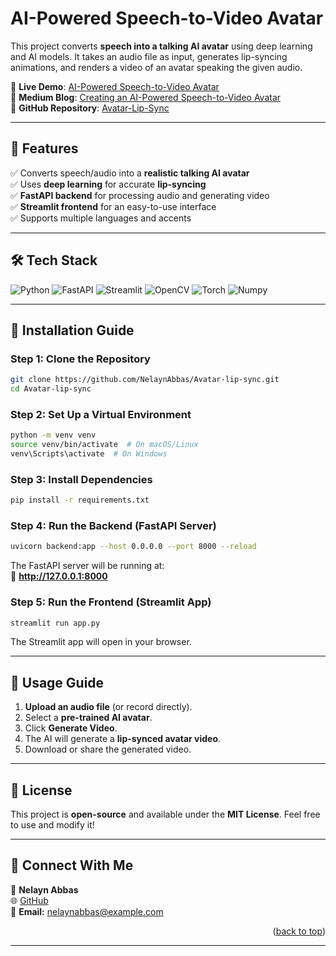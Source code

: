 # **AI-Powered Speech-to-Video Avatar**  

This project converts **speech into a talking AI avatar** using deep learning and AI models. It takes an audio file as input, generates lip-syncing animations, and renders a video of an avatar speaking the given audio.  

🚀 **Live Demo**: [AI-Powered Speech-to-Video Avatar](https://avatar-lip-sync.streamlit.app/)  
📝 **Medium Blog**: [Creating an AI-Powered Speech-to-Video Avatar](https://medium.com/@nelaynabbas5/creating-an-ai-powered-speech-to-video-avatar-with-deep-learning-models-bd885454b328)  
📂 **GitHub Repository**: [Avatar-Lip-Sync](https://github.com/NelaynAbbas/Avatar-lip-sync)  

---

## **📌 Features**  
✅ Converts speech/audio into a **realistic talking AI avatar**  
✅ Uses **deep learning** for accurate **lip-syncing**  
✅ **FastAPI backend** for processing audio and generating video  
✅ **Streamlit frontend** for an easy-to-use interface  
✅ Supports multiple languages and accents  

---

## **🛠️ Tech Stack**  
![Python](https://img.shields.io/badge/python-%233776AB.svg?style=for-the-badge&logo=python&logoColor=white)  ![FastAPI](https://img.shields.io/badge/FastAPI-009688?style=for-the-badge&logo=fastapi&logoColor=white)  ![Streamlit](https://img.shields.io/badge/Streamlit-FF4B4B?style=for-the-badge&logo=streamlit&logoColor=white)  ![OpenCV](https://img.shields.io/badge/OpenCV-5C3EE8?style=for-the-badge&logo=opencv&logoColor=white)  ![Torch](https://img.shields.io/badge/PyTorch-EE4C2C?style=for-the-badge&logo=pytorch&logoColor=white)  ![Numpy](https://img.shields.io/badge/numpy-%23013243.svg?style=for-the-badge&logo=numpy&logoColor=white)  

---

## **📌 Installation Guide**  

### **Step 1: Clone the Repository**  
```bash
git clone https://github.com/NelaynAbbas/Avatar-lip-sync.git
cd Avatar-lip-sync
```

### **Step 2: Set Up a Virtual Environment**  
```bash
python -m venv venv
source venv/bin/activate  # On macOS/Linux
venv\Scripts\activate  # On Windows
```

### **Step 3: Install Dependencies**  
```bash
pip install -r requirements.txt
```

### **Step 4: Run the Backend (FastAPI Server)**  
```bash
uvicorn backend:app --host 0.0.0.0 --port 8000 --reload
```
The FastAPI server will be running at:  
📌 **http://127.0.0.1:8000**  

### **Step 5: Run the Frontend (Streamlit App)**  
```bash
streamlit run app.py
```
The Streamlit app will open in your browser.  

---

## **🚀 Usage Guide**  
1. **Upload an audio file** (or record directly).  
2. Select a **pre-trained AI avatar**.  
3. Click **Generate Video**.  
4. The AI will generate a **lip-synced avatar video**.  
5. Download or share the generated video.  

---

## **📜 License**  
This project is **open-source** and available under the **MIT License**. Feel free to use and modify it!  

---

## **📩 Connect With Me**  

👤 **Nelayn Abbas**  
🌐 [GitHub](https://github.com/NelaynAbbas)  
📧 **Email:** nelaynabbas@example.com  

<p align="right">(<a href="#readme-top">back to top</a>)</p>  

---
